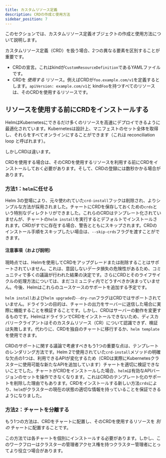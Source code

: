 ```yaml
---
title: カスタムリソース定義
description: CRDの作成と使用方法
sidebar_position: 7
---
```


このセクションでは、カスタムリソース定義オブジェクトの作成と使用方法について説明します。

カスタムリソース定義（CRD）を扱う場合、2つの異なる要素を区別することが重要です。

- CRDの宣言。これはkindが`CustomResourceDefinition`であるYAMLファイルです。
- CRDを _使用する_ リソース。例えばCRDが`foo.example.com/v1`を定義するとします。`apiVersion: example.com/v1`と kind`Foo`を持つすべてのリソースは、そのCRDを使用するリソースです。

## リソースを使用する前にCRDをインストールする

HelmはKubernetesにできるだけ多くのリソースを高速にデプロイできるように最適化されています。Kubernetesは設計上、マニフェストのセット全体を取得し、それらをすべてオンラインにすることができます（これは reconciliation loop と呼ばれます）。

しかしCRDは違います。

CRDを使用する場合は、そのCRDを使用するリソースを利用する前にCRDをインストールしておく必要があります。そして、CRDの登録には数秒かかる場合があります。

### 方法1：`helm`に任せる

Helm 3の登場により、元々使われていた`crd-install`フックは削除され、よりシンプルな方法が採用されました。チャートにCRDを保存しておくための`crds`という特別なディレクトリができました。これらのCRDはテンプレート化されていませんが、チャートの`helm install`を実行するとデフォルトでインストールされます。CRDがすでに存在する場合、警告とともにスキップされます。CRDのインストール手順をスキップしたい場合は、`--skip-crds`フラグを渡すことができます。

#### 注意事項（および説明）

現時点では、Helmを使用してCRDをアップグレードまたは削除することはサポートされていません。これは、意図しないデータ損失の危険性があるため、コミュニティで多くの議論が行われた結果の決定です。さらにCRDとそのライフサイクルの処理方法については、まだコミュニティ内でどうすべきか決まっていません。今後、Helmはこれらのユースケースのサポートを追加する予定です。

`helm install`および`helm upgrade`の`--dry-run`フラグはCRDではサポートされていません。ドライランの目的は、チャートの出力をサーバーに送信した場合に実際に機能することを検証することです。しかし、CRDはサーバーの動作を変更するものです。HelmはドライランでCRDをインストールできないため、ディスカバリークライアントはそのカスタムリソース（CR）について認識できず、検証は失敗します。代わりに、CRDを独自のチャートに移行するか、`helm template`を使用できます。

CRDのサポートに関する議論で考慮すべきもう1つの重要な点は、テンプレートのレンダリング方法です。Helm 2で使用されていた`crd-install`メソッドの明確な欠点の1つは、利用できるAPIが変化するため（CRDは実際にKubernetesクラスターに使用可能な新たなAPIを追加しています）チャートを適切に検証できないことでした。チャートがCRDをインストールした場合、`helm`は有効なAPIバージョンのセットを操作できなくなります。これはCRDのテンプレート化のサポートを削除した理由でもあります。CRDをインストールする新しい方法`crds`により、`helm`がクラスターの現在の状態の適切な情報を持っていることを保証できるようになりました。

### 方法2：チャートを分離する

もう1つの方法は、CRDをチャートに配置し、そのCRDを使用するリソースを _別の_ チャートに配置することです。

この方法では各チャートを個別にインストールする必要があります。しかし、このワークフローはクラスターの管理者アクセス権を持つクラスター管理者にとってより役立つ場合があります。

